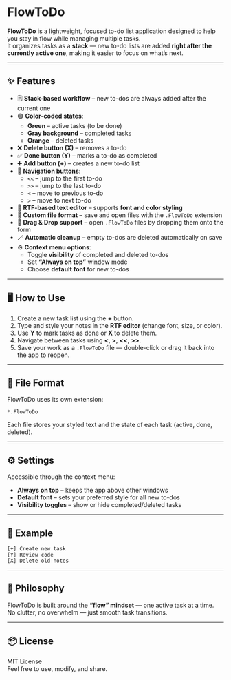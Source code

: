 # FlowToDo

**FlowToDo** is a lightweight, focused to-do list application designed to help you stay in flow while managing multiple tasks.  
It organizes tasks as a **stack** — new to-do lists are added **right after the currently active one**, making it easier to focus on what’s next.

---

## ✨ Features

- 🗒️ **Stack-based workflow** – new to-dos are always added after the current one  
- 🟢 **Color-coded states**:
  - **Green** – active tasks (to be done)  
  - **Gray background** – completed tasks  
  - **Orange** – deleted tasks  
- ❌ **Delete button (X)** – removes a to-do  
- ✅ **Done button (Y)** – marks a to-do as completed  
- ➕ **Add button (+)** – creates a new to-do list  
- 🧭 **Navigation buttons**:
  - `<<` – jump to the first to-do  
  - `>>` – jump to the last to-do  
  - `<`  – move to previous to-do  
  - `>`  – move to next to-do  
- 📝 **RTF-based text editor** – supports **font and color styling**  
- 💾 **Custom file format** – save and open files with the `.FlowToDo` extension  
- 📂 **Drag & Drop support** – open `.FlowToDo` files by dropping them onto the form  
- 🪄 **Automatic cleanup** – empty to-dos are deleted automatically on save  
- ⚙️ **Context menu options**:
  - Toggle **visibility** of completed and deleted to-dos  
  - Set **“Always on top”** window mode  
  - Choose **default font** for new to-dos  

---

## 🖥️ How to Use

1. Create a new task list using the **+** button.  
2. Type and style your notes in the **RTF editor** (change font, size, or color).  
3. Use **Y** to mark tasks as done or **X** to delete them.  
4. Navigate between tasks using **<**, **>**, **<<**, **>>**.  
5. Save your work as a `.FlowToDo` file — double-click or drag it back into the app to reopen.

---

## 🧩 File Format

FlowToDo uses its own extension:

```
*.FlowToDo
```

Each file stores your styled text and the state of each task (active, done, deleted).

---

## ⚙️ Settings

Accessible through the context menu:
- **Always on top** – keeps the app above other windows  
- **Default font** – sets your preferred style for all new to-dos  
- **Visibility toggles** – show or hide completed/deleted tasks  

---

## 📸 Example

```
[+] Create new task
[Y] Review code
[X] Delete old notes
```

---

## 🧠 Philosophy

FlowToDo is built around the **“flow” mindset** — one active task at a time.  
No clutter, no overwhelm — just smooth task transitions.

---

## 📦 License

MIT License  
Feel free to use, modify, and share.
